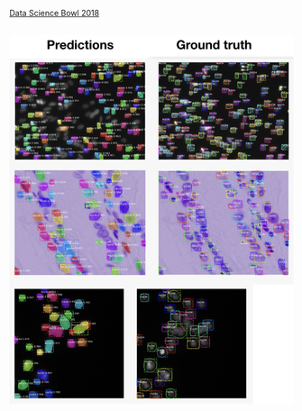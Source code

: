 [Data Science Bowl 2018](https://www.kaggle.com/c/data-science-bowl-2018)<br><br>


<div style="text-align:center"><img src ="/img/illus.png" width="700" /></div>
